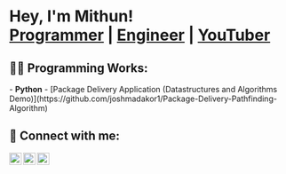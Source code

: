 <h1>Hey, I'm Mithun! <br/><a href="https://github.com/chickentm">Programmer</a> | <a href="https://www.linkedin.com/in/mithunmanivannan/">Engineer</a> | <a href="https://www.youtube.com/c/chickentmgaming">YouTuber</a></h1>

<h2>👨‍💻 Programming Works:</h2>
- <b>Python</b>
  - [Package Delivery Application (Datastructures and Algorithms Demo)](https://github.com/joshmadakor1/Package-Delivery-Pathfinding-Algorithm)

<h2> 🤝 Connect with me:</h2>

[<img align="left" alt="MithunLinkedIn" width="22px" src="https://cdn.jsdelivr.net/npm/simple-icons@v3/icons/linkedin.svg" />][linkedin]
[<img align="left" alt="MithunYouTube" width="22px" src="https://cdn.jsdelivr.net/npm/simple-icons@v3/icons/youtube.svg" />][youtube]
[<img align="left" alt="MithunEmail" width="22px" src="https://cdn.jsdelivr.net/npm/simple-icons@v3/icons/gmail.svg" />][email]

[linkedin]: https://www.linkedin.com/in/mithunmanivannan/
[youtube]: https://www.youtube.com/chickentmgaming
[email]: mailto:mithunmanivannan@outlook.com


